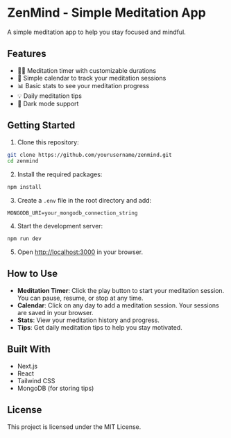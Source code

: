 # ZenMind - Simple Meditation App

A simple meditation app to help you stay focused and mindful.

## Features

- 🧘‍♂️ Meditation timer with customizable durations
- 📅 Simple calendar to track your meditation sessions
- 📊 Basic stats to see your meditation progress
- 💡 Daily meditation tips
- 🌙 Dark mode support

## Getting Started

1. Clone this repository:
```bash
git clone https://github.com/yourusername/zenmind.git
cd zenmind
```

2. Install the required packages:
```bash
npm install
```

3. Create a `.env` file in the root directory and add:
```env
MONGODB_URI=your_mongodb_connection_string
```

4. Start the development server:
```bash
npm run dev
```

5. Open [http://localhost:3000](http://localhost:3000) in your browser.

## How to Use

- **Meditation Timer**: Click the play button to start your meditation session. You can pause, resume, or stop at any time.
- **Calendar**: Click on any day to add a meditation session. Your sessions are saved in your browser.
- **Stats**: View your meditation history and progress.
- **Tips**: Get daily meditation tips to help you stay motivated.

## Built With

- Next.js
- React
- Tailwind CSS
- MongoDB (for storing tips)

## License

This project is licensed under the MIT License.
